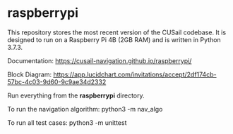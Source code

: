 # raspberrypi

This repository stores the most recent version of the CUSail codebase.
It is designed to run on a Raspberry Pi 4B (2GB RAM) and is written in
Python 3.7.3.

Documentation:
https://cusail-navigation.github.io/raspberrypi/

Block Diagram:
https://app.lucidchart.com/invitations/accept/2df174cb-57bc-4c03-9d60-9c9ae34d2332

Run everything from the __raspberrypi__ directory.

To run the navigation algorithm: python3 -m nav_algo

To run all test cases: python3 -m unittest
